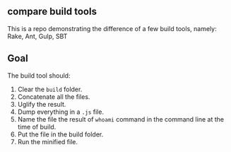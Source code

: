 ## compare build tools

This is a repo demonstrating the difference of a few build tools, namely: Rake, Ant, Gulp, SBT

## Goal

The build tool should:

1. Clear the `build` folder.
2. Concatenate all the files.
3. Uglify the result.
4. Dump everything in a `.js` file.
5. Name the file the result of `whoami` command in the command line at the time of build.
6. Put the file in the build folder.
7. Run the minified file. 
